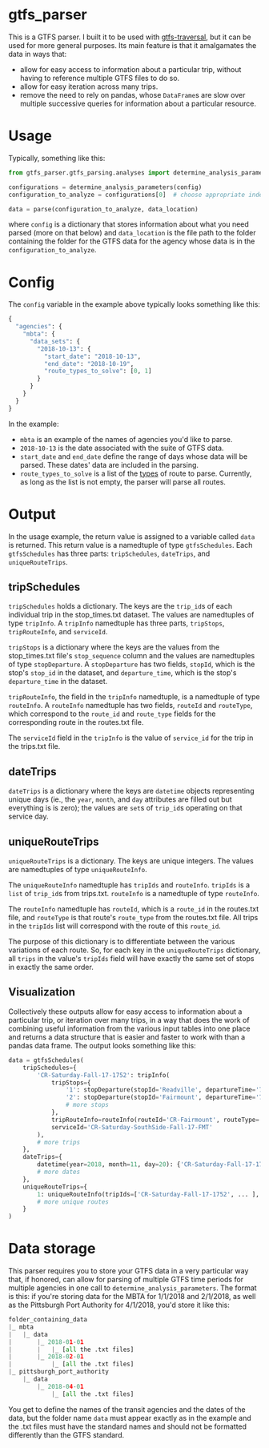 # gtfs_parser
  
This is a GTFS parser.  I built it to be used with [gtfs-traversal](https://github.com/johnbrussell/gtfs-traversal), but it can be used for more general purposes.  Its main feature is that it amalgamates the data in ways that: 
 - allow for easy access to information about a particular trip, without having to reference multiple GTFS files to do so. 
 - allow for easy iteration across many trips.
 - remove the need to rely on pandas, whose `DataFrame`s are slow over multiple successive queries for information about a particular resource.

# Usage

Typically, something like this: 
```python
from gtfs_parser.gtfs_parsing.analyses import determine_analysis_parameters, parse

configurations = determine_analysis_parameters(config)
configuration_to_analyze = configurations[0]  # choose appropriate index

data = parse(configuration_to_analyze, data_location)
```
where `config` is a dictionary that stores information about what you need parsed (more on that below) and `data_location` is the file path to the folder containing the folder for the GTFS data for the agency whose data is in the `configuration_to_analyze`. 

# Config

The `config` variable in the example above typically looks something like this: 
```python
{
  "agencies": {
    "mbta": {
      "data_sets": {
        "2018-10-13": {
          "start_date": "2018-10-13",
          "end_date": "2018-10-19",
          "route_types_to_solve": [0, 1]
        }
      }
    }
  }
}
```
In the example: 
 - `mbta` is an example of the names of agencies you'd like to parse.
 - `2018-10-13` is the date associated with the suite of GTFS data. 
 - `start_date` and `end_date` define the range of days whose data will be parsed.  These dates' data are included in the parsing. 
 - `route_types_to_solve` is a list of the [types](https://developers.google.com/transit/gtfs/reference#routestxt) of route to parse. Currently, as long as the list is not empty, the parser will parse all routes.
 
 # Output
 
 In the usage example, the return value is assigned to a variable called `data` is returned.  This return value is a namedtuple of type `gtfsSchedules`.  Each `gtfsSchedules` has three parts: `tripSchedules`, `dateTrips`, and `uniqueRouteTrips`. 
 
 ## tripSchedules
 
 `tripSchedules` holds a dictionary.  The keys are the `trip_id`s of each individual trip in the stop_times.txt dataset.  The values are namedtuples of type `tripInfo`.  A `tripInfo` namedtuple has three parts, `tripStops`, `tripRouteInfo`, and `serviceId`.  
 
 `tripStops` is a dictionary where the keys are the values from the stop_times.txt file's `stop_sequence` column and the values are namedtuples of type `stopDeparture`.  A `stopDeparture` has two fields, `stopId`, which is the stop's `stop_id` in the dataset, and `departure_time`, which is the stop's `departure_time` in the dataset. 
 
 `tripRouteInfo`, the field in the `tripInfo` namedtuple, is a namedtuple of type `routeInfo`.  A `routeInfo` namedtuple has two fields, `routeId` and `routeType`, which correspond to the `route_id` and `route_type` fields for the corresponding route in the routes.txt file.
 
 The `serviceId` field in the `tripInfo` is the value of `service_id` for the trip in the trips.txt file. 
 
 ## dateTrips
 
 `dateTrips` is a dictionary where the keys are `datetime` objects representing unique days (ie., the `year`, `month`, and `day` attributes are filled out but everything is is zero); the values are `set`s of `trip_id`s operating on that service day. 
 
 ## uniqueRouteTrips
 
 `uniqueRouteTrips` is a dictionary.  The keys are unique integers.  The values are namedtuples of type `uniqueRouteInfo`.  
 
 The `uniqueRouteInfo` namedtuple has `tripIds` and `routeInfo`.  `tripIds` is a `list` of `trip_id`s from trips.txt.  `routeInfo` is a namedtuple of type `routeInfo`. 
 
 The `routeInfo` namedtuple has `routeId`, which is a `route_id` in the routes.txt file, and `routeType` is that route's `route_type` from the routes.txt file.  All trips in the `tripIds` list will correspond with the route of this `route_id`. 
 
 The purpose of this dictionary is to differentiate between the various variations of each route.  So, for each key in the `uniqueRouteTrips` dictionary, all `trips` in the value's `tripIds` field will have exactly the same set of stops in exactly the same order.
 
 ## Visualization
 
 Collectively these outputs allow for easy access to information about a particular trip, or iteration over many trips, in a way that does the work of combining useful information from the various input tables into one place and returns a data structure that is easier and faster to work with than a pandas data frame. The output looks something like this: 
```python
data = gtfsSchedules(
    tripSchedules={
        'CR-Saturday-Fall-17-1752': tripInfo(
            tripStops={
                '1': stopDeparture(stopId='Readville', departureTime='7:30:00'),
                '2': stopDeparture(stopId='Fairmount', departureTime='7:33:00'),
                # more stops
            },
            tripRouteInfo=routeInfo(routeId='CR-Fairmount', routeType='2'),
            serviceId='CR-Saturday-SouthSide-Fall-17-FMT'
        ),
        # more trips
    },
    dateTrips={
        datetime(year=2018, month=11, day=20): {'CR-Saturday-Fall-17-1752', ... },
        # more dates
    },
    uniqueRouteTrips={
        1: uniqueRouteInfo(tripIds=['CR-Saturday-Fall-17-1752', ... ], routeInfo=routeInfo(routeId="CR-Fairmount", routeType="2")),
        # more unique routes
    }
)
```
  
 # Data storage
 
 This parser requires you to store your GTFS data in a very particular way that, if honored, can allow for parsing of multiple GTFS time periods for multiple agencies in one call to `determine_analysis_parameters`.  The format is this: if you're storing data for the MBTA for 1/1/2018 and 2/1/2018, as well as the Pittsburgh Port Authority for 4/1/2018, you'd store it like this: 
 ```python
folder_containing_data
 |_ mbta
 |   |_ data
 |       |_ 2018-01-01
 |       |   |_ [all the .txt files]
 |       |_ 2018-02-01
 |           |_ [all the .txt files]
 |_ pittsburgh_port_authority
     |_ data
         |_ 2018-04-01
             |_ [all the .txt files]
```
You get to define the names of the transit agencies and the dates of the data, but the folder name `data` must appear exactly as in the example and the .txt files must have the standard names and should not be formatted differently than the GTFS standard. 

